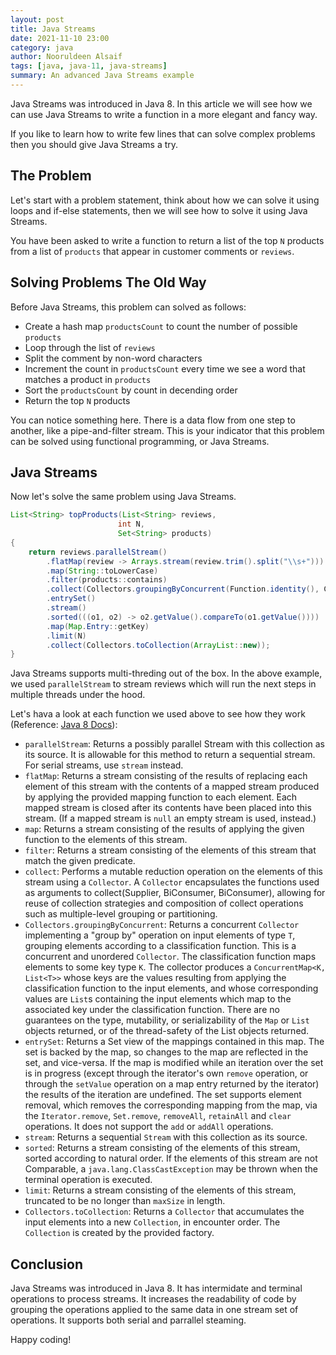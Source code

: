 ```yaml
---
layout: post
title: Java Streams
date: 2021-11-10 23:00
category: java
author: Nooruldeen Alsaif
tags: [java, java-11, java-streams]
summary: An advanced Java Streams example
---
```


Java Streams was introduced in Java 8. In this article we will see how we can use Java Streams to write a function in a more elegant and fancy way. 

If you like to learn how to write few lines that can solve complex problems then you should give Java Streams a try.

## The Problem

Let's start with a problem statement, think about how we can solve it using loops and if-else statements, then we will see how to solve it using Java Streams.

You have been asked to write a function to return a list of the top `N`  products from a list of `products` that appear in customer comments or `reviews`.


## Solving Problems The Old Way

Before Java Streams, this problem can solved as follows:

- Create a hash map `productsCount` to count the number of possible `products`
- Loop through the list of `reviews`
- Split the comment by non-word characters
- Increment the count in `productsCount` every time we see a word that matches a product in `products`
- Sort the `productsCount` by count in decending order
- Return the top `N` products

You can notice something here. There is a data flow from one step to another, like a pipe-and-filter stream. This is your indicator that this problem can be solved using functional programming, or Java Streams.

## Java Streams

Now let's solve the same problem using Java Streams.


```java
List<String> topProducts(List<String> reviews,
                        int N,
                        Set<String> products)
{
    return reviews.parallelStream()
        .flatMap(review -> Arrays.stream(review.trim().split("\\s+")))
        .map(String::toLowerCase)
        .filter(products::contains)
        .collect(Collectors.groupingByConcurrent(Function.identity(), Collectors.counting()))
        .entrySet()
        .stream()
        .sorted(((o1, o2) -> o2.getValue().compareTo(o1.getValue())))
        .map(Map.Entry::getKey)
        .limit(N)
        .collect(Collectors.toCollection(ArrayList::new));
}

```

Java Streams supports multi-threding out of the box. In the above example, we used `parallelStream` to stream reviews which will run the next steps in multiple threads under the hood. 

Let's hava a look at each function we used above to see how they work (Reference: [Java 8 Docs](https://devdocs.io/openjdk~8/java/)):

- `parallelStream`: Returns a possibly parallel Stream with this collection as its source. It is allowable for this method to return a sequential stream. For serial streams, use `stream` instead.
- `flatMap`: Returns a stream consisting of the results of replacing each element of this stream with the contents of a mapped stream produced by applying the provided mapping function to each element. Each mapped stream is closed after its contents have been placed into this stream. (If a mapped stream is `null` an empty stream is used, instead.)
- `map`: Returns a stream consisting of the results of applying the given function to the elements of this stream.
- `filter`: Returns a stream consisting of the elements of this stream that match the given predicate.
- `collect`: Performs a mutable reduction operation on the elements of this stream using a `Collector`. A `Collector` encapsulates the functions used as arguments to collect(Supplier, BiConsumer, BiConsumer), allowing for reuse of collection strategies and composition of collect operations such as multiple-level grouping or partitioning.
- `Collectors.groupingByConcurrent`: Returns a concurrent `Collector` implementing a "group by" operation on input elements of type `T`, grouping elements according to a classification function. This is a concurrent and unordered `Collector`. The classification function maps elements to some key type `K`. The collector produces a `ConcurrentMap<K, List<T>>` whose keys are the values resulting from applying the classification function to the input elements, and whose corresponding values are `List`s containing the input elements which map to the associated key under the classification function. There are no guarantees on the type, mutability, or serializability of the `Map` or `List` objects returned, or of the thread-safety of the List objects returned.
- `entrySet`: Returns a Set view of the mappings contained in this map. The set is backed by the map, so changes to the map are reflected in the set, and vice-versa. If the map is modified while an iteration over the set is in progress (except through the iterator's own `remove` operation, or through the `setValue` operation on a map entry returned by the iterator) the results of the iteration are undefined. The set supports element removal, which removes the corresponding mapping from the map, via the `Iterator.remove`, `Set.remove`, `removeAll`, `retainAll` and `clear` operations. It does not support the `add` or `addAll` operations.
- `stream`: Returns a sequential `Stream` with this collection as its source.
- `sorted`: Returns a stream consisting of the elements of this stream, sorted according to natural order. If the elements of this stream are not Comparable, a `java.lang.ClassCastException` may be thrown when the terminal operation is executed.
- `limit`: Returns a stream consisting of the elements of this stream, truncated to be no longer than `maxSize` in length.
- `Collectors.toCollection`: Returns a `Collector` that accumulates the input elements into a new `Collection`, in encounter order. The `Collection` is created by the provided factory.


## Conclusion

Java Streams was introduced in Java 8. It has intermidate and terminal operations to process streams. It increases the readability of code by grouping the operations applied to the same data in one stream set of operations. It supports both serial and parrallel steaming.

Happy coding!